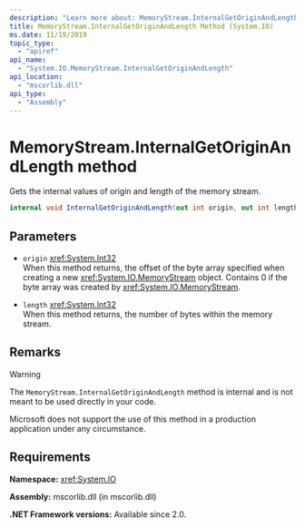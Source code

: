 ```yaml
---
description: "Learn more about: MemoryStream.InternalGetOriginAndLength method"
title: MemoryStream.InternalGetOriginAndLength Method (System.IO)
ms.date: 11/19/2019
topic_type:
  - "apiref"
api_name:
  - "System.IO.MemoryStream.InternalGetOriginAndLength"
api_location:
  - "mscorlib.dll"
api_type:
  - "Assembly"
---
```

# MemoryStream.InternalGetOriginAndLength method

Gets the internal values of origin and length of the memory stream.

```csharp
internal void InternalGetOriginAndLength(out int origin, out int length)
```

## Parameters

- `origin` <xref:System.Int32>\
  When this method returns, the offset of the byte array specified when creating a new <xref:System.IO.MemoryStream> object. Contains 0 if the byte array was created by <xref:System.IO.MemoryStream>.

- `length` <xref:System.Int32>\
  When this method returns, the number of bytes within the memory stream.

## Remarks

> [!WARNING]
> The `MemoryStream.InternalGetOriginAndLength` method is internal and is not meant to be used directly in your code.
>
> Microsoft does not support the use of this method in a production application under any circumstance.

## Requirements

**Namespace:** <xref:System.IO>

**Assembly:** mscorlib.dll (in mscorlib.dll)

**.NET Framework versions:** Available since 2.0.
